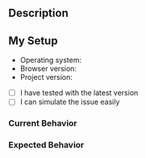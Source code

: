 ## Description
<!--
Write a good description for your issue. Give as many details you can to help us with the investigation and developing 😀
If relevant, attach screenshots/animated GIFs, and how to reproduce
-->

## My Setup
- Operating system:
- Browser version:
- Project version:

<!-- Answer questions by putting x in box, e.g. [x] -->
- [ ] I have tested with the latest version
- [ ] I can simulate the issue easily

### Current Behavior
<!-- What actually happens? -->

### Expected Behavior
<!-- What do you think should happen? -->
